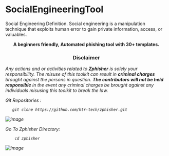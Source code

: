 # SocialEngineeringTool
Social Engineering Definition. Social engineering is a manipulation technique that exploits human error to gain private information, access, or valuables.



<p align="center"><b>A beginners friendly, Automated phishing tool with 30+ templates.</b></p>



<h3><p align="center">Disclaimer</p></h3>

<i>Any actions and or activities related to <b>Zphisher</b> is solely your responsibility. The misuse of this toolkit can result in <b>criminal charges</b> brought against the persons in question. <b>The contributors will not be held responsible</b> in the event any criminal charges be brought against any individuals misusing this toolkit to break the law.
  

Git Repositories :
  
       git clone https://github.com/htr-tech/zphisher.git

  
![image](https://github.com/HackWithSumit/SocialEngineeringTool-Zphisher/assets/120317751/642211d3-9f60-47af-b2da-31cc56f9d29c)
  
Go To Zphisher Directory:
  
        cd zphisher
  
  
![image](https://github.com/HackWithSumit/SocialEngineeringTool-Zphisher/assets/120317751/e2723a8d-5946-4adb-816f-24bce08e5c61)




